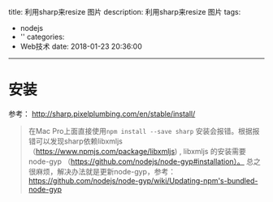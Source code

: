 title: 利用sharp来resize 图片
description: 利用sharp来resize 图片
tags:
  - nodejs
  - ''
categories:
  - Web技术
date: 2018-01-23 20:36:00
---

# 安装
参考： http://sharp.pixelplumbing.com/en/stable/install/
> 在Mac Pro上面直接使用`npm install --save sharp` 安装会报错。根据报错可以发现sharp依赖libxmljs （https://www.npmjs.com/package/libxmljs) , libxmljs 的安装需要node-gyp （https://github.com/nodejs/node-gyp#installation）。   总之很麻烦，解决办法就是更新node-gyp，参考： https://github.com/nodejs/node-gyp/wiki/Updating-npm's-bundled-node-gyp





